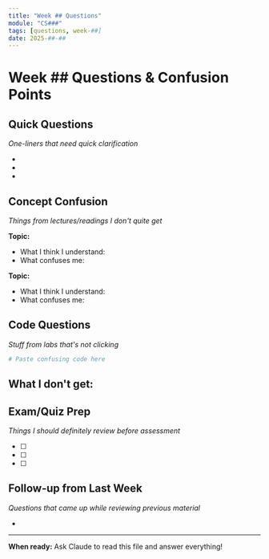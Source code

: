 ```yaml
---
title: "Week ## Questions"
module: "CS###"
tags: [questions, week-##]
date: 2025-##-##
---
```


# Week ## Questions & Confusion Points

## Quick Questions
*One-liners that need quick clarification*

-
-
-

## Concept Confusion
*Things from lectures/readings I don't quite get*

**Topic:**
- What I think I understand:
- What confuses me:

**Topic:**
- What I think I understand:
- What confuses me:

## Code Questions
*Stuff from labs that's not clicking*

```python
# Paste confusing code here
```
**What I don't get:**
-

## Exam/Quiz Prep
*Things I should definitely review before assessment*

- [ ]
- [ ]
- [ ]

## Follow-up from Last Week
*Questions that came up while reviewing previous material*

-

---

**When ready:** Ask Claude to read this file and answer everything!
